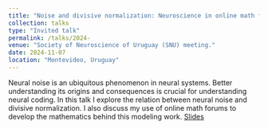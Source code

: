 ```yaml
---
title: "Noise and divisive normalization: Neuroscience in online math forums"
collection: talks
type: "Invited talk"
permalink: /talks/2024-
venue: "Society of Neuroscience of Uruguay (SNU) meeting."
date: 2024-11-07
location: "Montevideo, Uruguay"
---
```


Neural noise is an ubiquitous phenomenon in neural systems.
Better understanding its origins and consequences is crucial for
understanding neural coding. In this talk I explore the relation
between neural noise and divisive normalization. I also discuss
my use of online math forums to develop the mathematics behind
this modeling work.
[Slides](/files/presentations/Daniel_Herrera_SNU.pdf)

